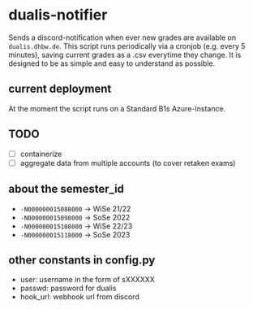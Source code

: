 # dualis-notifier
Sends a discord-notification when ever new grades are available on ```dualis.dhbw.de```. This script runs periodically via a cronjob (e.g. every 5 minutes), saving current grades as a .csv everytime they change. It is designed to be as simple and easy to understand as possible.

## current deployment
At the moment the script runs on a Standard B1s Azure-Instance.

## TODO
- [ ] containerize
- [ ] aggregate data from multiple accounts (to cover retaken exams)

## about the semester_id
- ```-N000000015088000``` -> WiSe 21/22
- ```-N000000015098000``` -> SoSe 2022
- ```-N000000015108000``` -> WiSe 22/23
- ```-N000000015118000``` -> SoSe 2023

## other constants in config.py
- user: username in the form of sXXXXXX
- passwd: password for dualis
- hook_url: webhook url from discord
